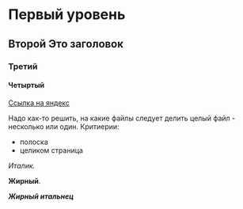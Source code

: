 # Первый уровень
## Второй Это заголовок
### Третий
#### Четыртый

[Ссылка на яндекс](https://yandex.ru)

Надо как-то решить, на какие файлы следует делить целый файл - несколько или один. Критиерии:
 - полоска
 - целиком страница
 
_Италик._

**Жирный**.

***Жирный итальнец***
